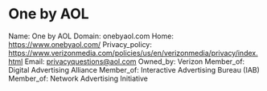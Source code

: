 
# One by AOL

Name: One by AOL
Domain: onebyaol.com
Home: https://www.onebyaol.com/
Privacy_policy: https://www.verizonmedia.com/policies/us/en/verizonmedia/privacy/index.html
Email: privacyquestions@aol.com
Owned_by: Verizon
Member_of: Digital Advertising Alliance
Member_of: Interactive Advertising Bureau (IAB)
Member_of: Network Advertising Initiative
